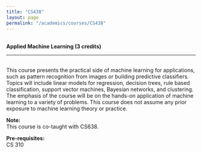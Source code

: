 ```yaml
---
title: "CS438"
layout: page
permalink: "/academics/courses/CS438"
---
```




\
**Applied Machine Learning (3 credits)**

---

\
This course presents the practical side of machine learning for applications, such as pattern recognition from images or building predictive classifiers. Topics will include linear models for regression, decision trees, rule based classification, support vector machines, Bayesian networks, and clustering. The emphasis of the course will be on the hands-on application of machine learning to a variety of problems. This course does not assume any prior exposure to machine learning theory or practice.

**Note:**
\
This course is co-taught with CS638.

**Pre-requisites:**
\
CS 310
